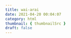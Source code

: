 ```yaml
---
title: wai-arai
date: 2021-04-20 00:04:07
category: html
thumbnail: { thumbnailSrc }
draft: false
---
```


